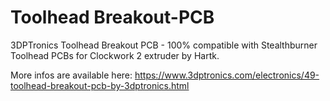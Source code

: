 # Toolhead Breakout-PCB
3DPTronics Toolhead Breakout PCB - 100% compatible with Stealthburner Toolhead PCBs for Clockwork 2 extruder by Hartk.

More infos are available here: https://www.3dptronics.com/electronics/49-toolhead-breakout-pcb-by-3dptronics.html
